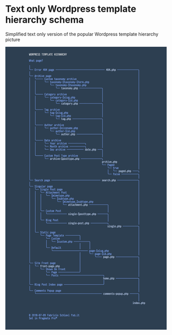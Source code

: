 # Text only Wordpress template hierarchy schema
Simplified text only version of the popular Wordpress template hierarchy picture

![FSD Wordpress template hierarchy]( https://raw.githubusercontent.com/fabrizioschiavi/FSD-Wordpress-template-hierarchy/master/FSD-Wordpress-template-hierarchy.png )
